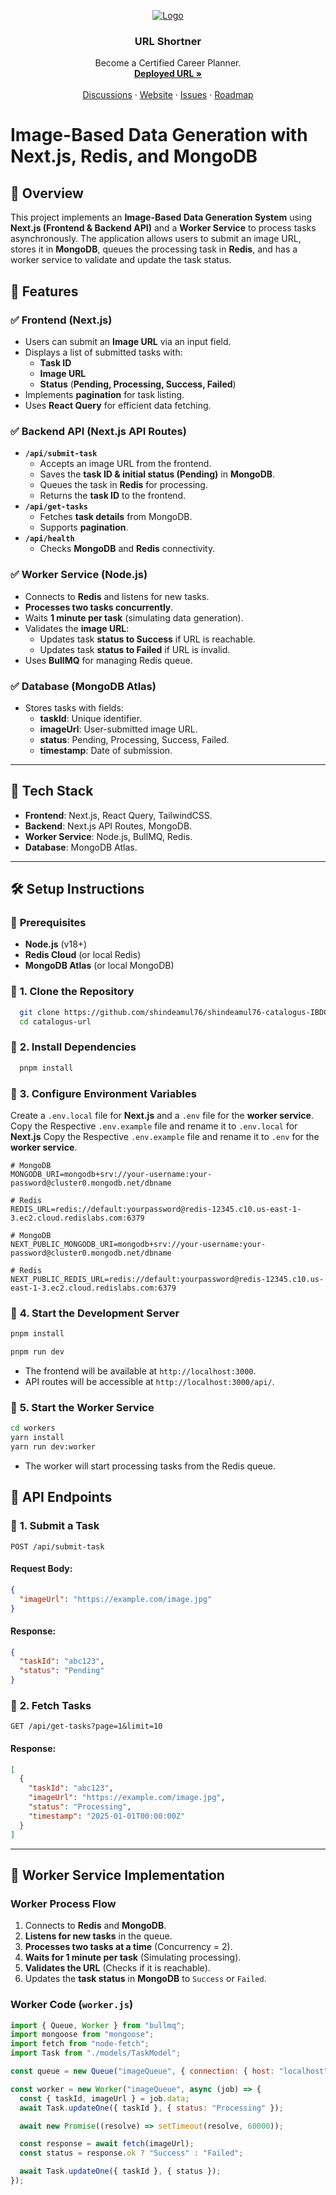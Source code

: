 <!-- PROJECT LOGO -->
<p align="center">
  <a href="https://github.com/shindeamul76/shindeamul76-catalogus-IBDG.git">
   <img src="https://media.licdn.com/dms/image/v2/D560BAQHmybhQYxFtnQ/company-logo_200_200/company-logo_200_200/0/1723276727491/catalogusdotin_logo?e=2147483647&v=beta&t=Y52z7Eo2U_zThSwduseDE61XUXdeLFefGtLE0RqSOLg" alt="Logo">
  </a>

  <h3 align="center">URL Shortner</h3>

  <p align="center">
    Become a Certified Career Planner.
    <br />
    <a href="https://shindeamul76-catalogus-ibdg.vercel.app/"><strong>Deployed URL »</strong></a>
    <br />
    <br />
    <a href="https://github.com/shindeamul76/shindeamul76-catalogus-IBDG.git">Discussions</a>
    ·
    <a href="https://www.catalogus.in/">Website</a>
    ·
    <a href="https://github.com/shindeamul76/shindeamul76-catalogus-IBDG.git/issues">Issues</a>
    ·
    <a href="https://www.catalogus.in/">Roadmap</a>
  </p>
</p>


# Image-Based Data Generation with Next.js, Redis, and MongoDB

## 📌 Overview
This project implements an **Image-Based Data Generation System** using **Next.js (Frontend & Backend API)** and a **Worker Service** to process tasks asynchronously. The application allows users to submit an image URL, stores it in **MongoDB**, queues the processing task in **Redis**, and has a worker service to validate and update the task status.

## 🚀 Features

### ✅ **Frontend (Next.js)**
- Users can submit an **Image URL** via an input field.
- Displays a list of submitted tasks with:
  - **Task ID**
  - **Image URL**
  - **Status** (**Pending, Processing, Success, Failed**)
- Implements **pagination** for task listing.
- Uses **React Query** for efficient data fetching.

### ✅ **Backend API (Next.js API Routes)**
- **`/api/submit-task`**
  - Accepts an image URL from the frontend.
  - Saves the **task ID & initial status (Pending)** in **MongoDB**.
  - Queues the task in **Redis** for processing.
  - Returns the **task ID** to the frontend.
- **`/api/get-tasks`**
  - Fetches **task details** from MongoDB.
  - Supports **pagination**.
- **`/api/health`**
  - Checks **MongoDB** and **Redis** connectivity.

### ✅ **Worker Service (Node.js)**
- Connects to **Redis** and listens for new tasks.
- **Processes two tasks concurrently**.
- Waits **1 minute per task** (simulating data generation).
- Validates the **image URL**:
  - Updates task **status to Success** if URL is reachable.
  - Updates task **status to Failed** if URL is invalid.
- Uses **BullMQ** for managing Redis queue.

### ✅ **Database (MongoDB Atlas)**
- Stores tasks with fields:
  - **taskId**: Unique identifier.
  - **imageUrl**: User-submitted image URL.
  - **status**: Pending, Processing, Success, Failed.
  - **timestamp**: Date of submission.

---

## 🔧 **Tech Stack**
- **Frontend**: Next.js, React Query, TailwindCSS.
- **Backend**: Next.js API Routes, MongoDB.
- **Worker Service**: Node.js, BullMQ, Redis.
- **Database**: MongoDB Atlas.

---

## 🛠 **Setup Instructions**

### 🔹 **Prerequisites**
- **Node.js** (v18+)
- **Redis Cloud** (or local Redis)
- **MongoDB Atlas** (or local MongoDB)

### 🔹 **1. Clone the Repository**
```bash
  git clone https://github.com/shindeamul76/shindeamul76-catalogus-IBDG.git
  cd catalogus-url
```

### 🔹 **2. Install Dependencies**
```bash
  pnpm install
```

### 🔹 **3. Configure Environment Variables**
Create a `.env.local` file for **Next.js** and a `.env` file for the **worker service**.
Copy the Respective `.env.example` file and rename it to `.env.local`  for **Next.js** 
Copy the Respective `.env.example` file and rename it to `.env` for the **worker service**.

```env For Worker Service
# MongoDB
MONGODB_URI=mongodb+srv://your-username:your-password@cluster0.mongodb.net/dbname

# Redis
REDIS_URL=redis://default:yourpassword@redis-12345.c10.us-east-1-3.ec2.cloud.redislabs.com:6379
```

```env for Next.js
# MongoDB
NEXT_PUBLIC_MONGODB_URI=mongodb+srv://your-username:your-password@cluster0.mongodb.net/dbname

# Redis
NEXT_PUBLIC_REDIS_URL=redis://default:yourpassword@redis-12345.c10.us-east-1-3.ec2.cloud.redislabs.com:6379
```

### 🔹 **4. Start the Development Server**
```bash
pnpm install
```

```bash
pnpm run dev
```
- The frontend will be available at `http://localhost:3000`.
- API routes will be accessible at `http://localhost:3000/api/`.

### 🔹 **5. Start the Worker Service**
```bash
cd workers
yarn install
yarn run dev:worker
```
- The worker will start processing tasks from the Redis queue.


## 📌 **API Endpoints**

### 🔹 **1. Submit a Task**
```http
POST /api/submit-task
```
#### Request Body:
```json
{
  "imageUrl": "https://example.com/image.jpg"
}
```
#### Response:
```json
{
  "taskId": "abc123",
  "status": "Pending"
}
```

### 🔹 **2. Fetch Tasks**
```http
GET /api/get-tasks?page=1&limit=10
```
#### Response:
```json
[
  {
    "taskId": "abc123",
    "imageUrl": "https://example.com/image.jpg",
    "status": "Processing",
    "timestamp": "2025-01-01T00:00:00Z"
  }
]
```

---

## 📌 **Worker Service Implementation**
### **Worker Process Flow**
1. Connects to **Redis** and **MongoDB**.
2. **Listens for new tasks** in the queue.
3. **Processes two tasks at a time** (Concurrency = 2).
4. **Waits for 1 minute per task** (Simulating processing).
5. **Validates the URL** (Checks if it is reachable).
6. Updates the **task status** in **MongoDB** to `Success` or `Failed`.

### **Worker Code (`worker.js`)**
```js
import { Queue, Worker } from "bullmq";
import mongoose from "mongoose";
import fetch from "node-fetch";
import Task from "./models/TaskModel";

const queue = new Queue("imageQueue", { connection: { host: "localhost", port: 6379 } });

const worker = new Worker("imageQueue", async (job) => {
  const { taskId, imageUrl } = job.data;
  await Task.updateOne({ taskId }, { status: "Processing" });

  await new Promise((resolve) => setTimeout(resolve, 60000));

  const response = await fetch(imageUrl);
  const status = response.ok ? "Success" : "Failed";

  await Task.updateOne({ taskId }, { status });
});
```




